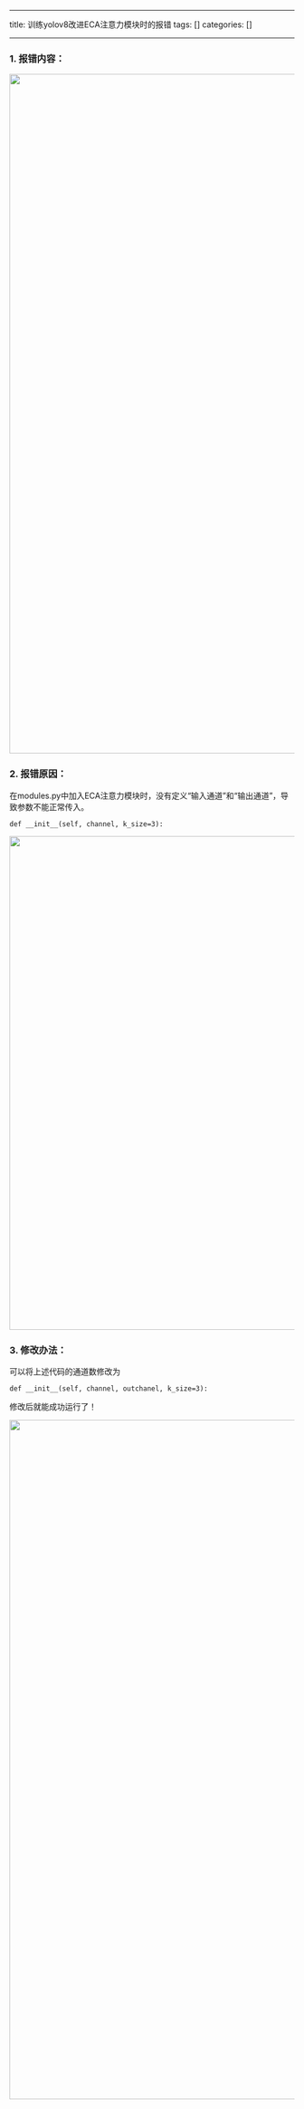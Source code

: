 
--- 
title:  训练yolov8改进ECA注意力模块时的报错 
tags: []
categories: [] 

---
### **1. 报错内容：**

<img alt="" height="1200" src="https://img-blog.csdnimg.cn/fcfae8ae68274f86b013c8d5a1aa3087.png" width="1200">



### **2. 报错原因：**

在modules.py中加入ECA注意力模块时，没有定义“输入通道”和“输出通道”，导致参数不能正常传入。

```
def __init__(self, channel, k_size=3):
```

<img alt="" height="872" src="https://img-blog.csdnimg.cn/3721816936124331b5ae0c54f7a17893.png" width="1200">





### **3. 修改办法：**

可以将上述代码的通道数修改为

```
def __init__(self, channel, outchanel, k_size=3):
```

修改后就能成功运行了！

<img alt="" height="1200" src="https://img-blog.csdnimg.cn/aee8681a0ba04c4aa4cfb536db4a9385.png" width="1200">


